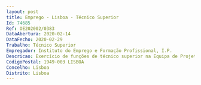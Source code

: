 ```yaml
--- 
layout: post
title: Emprego - Lisboa - Técnico Superior
Id: 74685
Ref: OE202002/0383
DataAbertura: 2020-02-14
DataFecho: 2020-02-29
Trabalho: Técnico Superior
Empregador: Instituto do Emprego e Formação Profissional, I.P.
Descricao: Exercício de funções de técnico superior na Equipa de Projeto de Acompanhamento de Programas Comunitários integrada no Departamento de Planeamento, Gestão e Controlo, com as competências definidas na alínea b) do n.º 1 do artigo 9.º da portaria n.º 319 2012, de 12 de outubro, publicada no DR 1.ª série n.º 198   Preparação de candidaturas de âmbito nacional no âmbito do financiamento comunitário   Acompanhamento da elaboração dos respetivos pedidos de reembolso   Emissão de pareceres, orientações técnicas, administrativas e financeiras, no âmbito do financiamento comunitário   Elaboração de contraditório em sede de auditorias, em articulação com os Serviços envolvidos   Apoio aos serviços regionais locais no que concerne a normas e procedimentos inerentes ao financiamento comunitário.
CodigoPostal: 1949-003 LISBOA
Concelho: Lisboa
Distrito: Lisboa
--- 
```

